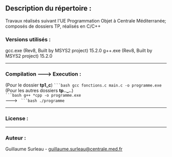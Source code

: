 ## Description du répertoire : 
Travaux réalisés suivant l'UE Programmation Objet à Centrale Méditerranée; composés de dossiers TP, réalisés en C/C++  

### Versions utilisés : 
gcc.exe (Rev8, Built by MSYS2 project) 15.2.0
g++.exe (Rev8, Built by MSYS2 project) 15.2.0

---

### Compilation ---> Execution :
(Pour le dossier **tp1_c**)
```` ```bash gcc fonctions.c main.c -o programme.exe ````       
(Pour les autres dossiers **tp.._..**)     
```` ```bash g++ *cpp -o programme.exe ````      
---> ```` ```bash ./programme````

---

### License : 

--- 

### Auteur :
Guillaume Surleau - guillaume.surleau@centrale.med.fr